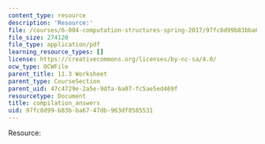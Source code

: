 ```yaml
---
content_type: resource
description: 'Resource:'
file: /courses/6-004-computation-structures-spring-2017/97fc8d99b83bba6747db963df8585531_compilation_answers.pdf
file_size: 274120
file_type: application/pdf
learning_resource_types: []
license: https://creativecommons.org/licenses/by-nc-sa/4.0/
ocw_type: OCWFile
parent_title: 11.3 Worksheet
parent_type: CourseSection
parent_uid: 47c4729e-2a5e-9dfa-6a07-fc5ae5ed469f
resourcetype: Document
title: compilation_answers
uid: 97fc8d99-b83b-ba67-47db-963df8585531
---
```

Resource: